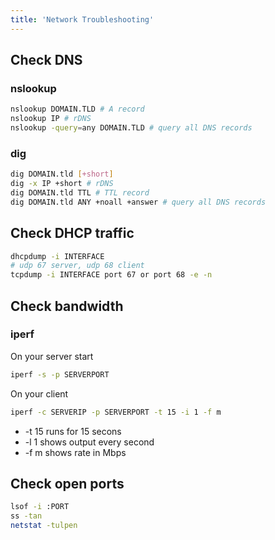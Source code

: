 ```yaml
---
title: 'Network Troubleshooting'
---
```


## Check DNS

### nslookup
```bash
nslookup DOMAIN.TLD # A record
nslookup IP # rDNS
nslookup -query=any DOMAIN.TLD # query all DNS records
```

### dig
```bash
dig DOMAIN.tld [+short]
dig -x IP +short # rDNS
dig DOMAIN.tld TTL # TTL record
dig DOMAIN.tld ANY +noall +answer # query all DNS records
```

## Check DHCP traffic
```bash
dhcpdump -i INTERFACE
# udp 67 server, udp 68 client
tcpdump -i INTERFACE port 67 or port 68 -e -n
```

## Check bandwidth

### iperf

On your server start
```bash
iperf -s -p SERVERPORT
```
On your client 
```bash
iperf -c SERVERIP -p SERVERPORT -t 15 -i 1 -f m
```
- -t 15 runs for 15 secons
- -l 1 shows output every second
- -f m shows rate in Mbps

## Check open ports
```bash
lsof -i :PORT
ss -tan
netstat -tulpen
```